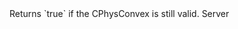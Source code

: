 <function name="IsValid" parent="CPhysConvex" type="classfunc">
	<description>
		Returns `true` if the CPhysConvex is still valid.
	</description>
	<realm>Server</realm>
	<args>
	</args>
	<rets>
		<ret name="" type="bool"></ret>
	</rets>
</function>